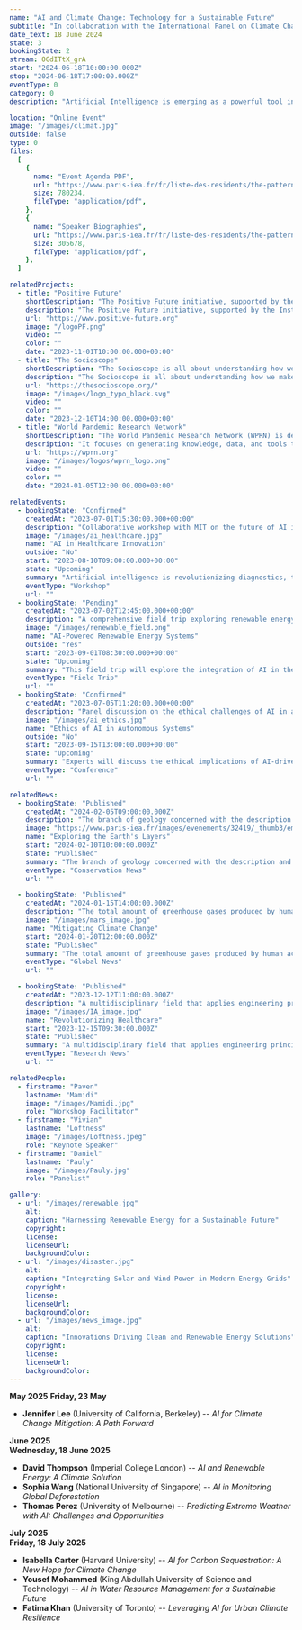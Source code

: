 ```yaml
---
name: "AI and Climate Change: Technology for a Sustainable Future"
subtitle: "In collaboration with the International Panel on Climate Change (IPCC) and the University of Oxford"
date_text: 18 June 2024
state: 3
bookingState: 2
stream: 0GdITtX_grA
start: "2024-06-18T10:00:00.000Z"
stop: "2024-06-18T17:00:00.000Z"
eventType: 0
category: 0
description: "Artificial Intelligence is emerging as a powerful tool in the fight against climate change. This event will explore how AI can help in reducing carbon emissions, predicting climate patterns, and developing sustainable solutions for the future. Key speakers include Dr. Emma Davis, a climate scientist and AI researcher at the University of Oxford, and Dr. Carlos Gutierrez, a member of the International Panel on Climate Change (IPCC). Moderated by Prof. Elena Rossi, Director of the Environmental Research Lab at MIT."

location: "Online Event"
image: "/images/climat.jpg"
outside: false
type: 0
files:
  [
    {
      name: "Event Agenda PDF",
      url: "https://www.paris-iea.fr/fr/liste-des-residents/the-pattern-theory-of-compassion",
      size: 780234,
      fileType: "application/pdf",
    },
    {
      name: "Speaker Biographies",
      url: "https://www.paris-iea.fr/fr/liste-des-residents/the-pattern-theory-of-compassion",
      size: 305678,
      fileType: "application/pdf",
    },
  ]

relatedProjects:
  - title: "Positive Future"
    shortDescription: "The Positive Future initiative, supported by the Institut d'études avancées de Paris and the Fondation 2100"
    description: "The Positive Future initiative, supported by the Institut d'études avancées de Paris and the Fondation 2100, aims to make foresight work widely known"
    url: "https://www.positive-future.org"
    image: "/logoPF.png"
    video: ""
    color: ""
    date: "2023-11-01T10:00:00.000+00:00"
  - title: "The Socioscope"
    shortDescription: "The Socioscope is all about understanding how we make our world more sustainable, especially when it comes to food"
    description: "The Socioscope is all about understanding how we make our world more sustainable, especially when it comes to food"
    url: "https://thesocioscope.org/"
    image: "/images/logo_typo_black.svg"
    video: ""
    color: ""
    date: "2023-12-10T14:00:00.000+00:00"
  - title: "World Pandemic Research Network"
    shortDescription: "The World Pandemic Research Network (WPRN) is dedicated to facilitating international collaboration in pandemic research"
    description: "It focuses on generating knowledge, data, and tools that can be shared across nations to better understand and combat pandemics. Through partnerships with institutions like the Institut d'Études Avancées de Paris (Paris IAS), WPRN brings together leading experts to address the complex challenges posed by global health crises"
    url: "https://wprn.org"
    image: "/images/logos/wprn_logo.png"
    video: ""
    color: ""
    date: "2024-01-05T12:00:00.000+00:00"

relatedEvents:
  - bookingState: "Confirmed"
    createdAt: "2023-07-01T15:30:00.000+00:00"
    description: "Collaborative workshop with MIT on the future of AI in healthcare"
    image: "/images/ai_healthcare.jpg"
    name: "AI in Healthcare Innovation"
    outside: "No"
    start: "2023-08-10T09:00:00.000+00:00"
    state: "Upcoming"
    summary: "Artificial intelligence is revolutionizing diagnostics, treatment plans, and patient care in modern healthcare systems"
    eventType: "Workshop"
    url: ""
  - bookingState: "Pending"
    createdAt: "2023-07-02T12:45:00.000+00:00"
    description: "A comprehensive field trip exploring renewable energy projects using AI"
    image: "/images/renewable_field.png"
    name: "AI-Powered Renewable Energy Systems"
    outside: "Yes"
    start: "2023-09-01T08:30:00.000+00:00"
    state: "Upcoming"
    summary: "This field trip will explore the integration of AI in the optimization and scaling of renewable energy infrastructure"
    eventType: "Field Trip"
    url: ""
  - bookingState: "Confirmed"
    createdAt: "2023-07-05T11:20:00.000+00:00"
    description: "Panel discussion on the ethical challenges of AI in autonomous systems"
    image: "/images/ai_ethics.jpg"
    name: "Ethics of AI in Autonomous Systems"
    outside: "No"
    start: "2023-09-15T13:00:00.000+00:00"
    state: "Upcoming"
    summary: "Experts will discuss the ethical implications of AI-driven autonomy in areas like self-driving cars, drones, and robotics"
    eventType: "Conference"
    url: ""

relatedNews:
  - bookingState: "Published"
    createdAt: "2024-02-05T09:00:00.000Z"
    description: "The branch of geology concerned with the description and classification of rocks."
    image: "https://www.paris-iea.fr/images/evenements/32419/_thumb3/emily-morter-8xaa0f9yqne-unsplash.jpg"
    name: "Exploring the Earth's Layers"
    start: "2024-02-10T10:00:00.000Z"
    state: "Published"
    summary: "The branch of geology concerned with the description and classification of rocks."
    eventType: "Conservation News"
    url: ""

  - bookingState: "Published"
    createdAt: "2024-01-15T14:00:00.000Z"
    description: "The total amount of greenhouse gases produced by human activities, measured in carbon dioxide equivalents"
    image: "/images/mars_image.jpg"
    name: "Mitigating Climate Change"
    start: "2024-01-20T12:00:00.000Z"
    state: "Published"
    summary: "The total amount of greenhouse gases produced by human activities, measured in carbon dioxide equivalents"
    eventType: "Global News"
    url: ""

  - bookingState: "Published"
    createdAt: "2023-12-12T11:00:00.000Z"
    description: "A multidisciplinary field that applies engineering principles to medicine and biology for healthcare purposes"
    image: "/images/IA_image.jpg"
    name: "Revolutionizing Healthcare"
    start: "2023-12-15T09:30:00.000Z"
    state: "Published"
    summary: "A multidisciplinary field that applies engineering principles to medicine and biology for healthcare purposes"
    eventType: "Research News"
    url: ""

relatedPeople:
  - firstname: "Paven"
    lastname: "Mamidi"
    image: "/images/Mamidi.jpg"
    role: "Workshop Facilitator"
  - firstname: "Vivian"
    lastname: "Loftness"
    image: "/images/Loftness.jpeg"
    role: "Keynote Speaker"
  - firstname: "Daniel"
    lastname: "Pauly"
    image: "/images/Pauly.jpg"
    role: "Panelist"

gallery:
  - url: "/images/renewable.jpg"
    alt:
    caption: "Harnessing Renewable Energy for a Sustainable Future"
    copyright:
    license:
    licenseUrl:
    backgroundColor:
  - url: "/images/disaster.jpg"
    alt:
    caption: "Integrating Solar and Wind Power in Modern Energy Grids"
    copyright:
    license:
    licenseUrl:
    backgroundColor:
  - url: "/images/news_image.jpg"
    alt:
    caption: "Innovations Driving Clean and Renewable Energy Solutions"
    copyright:
    license:
    licenseUrl:
    backgroundColor:
---
```


**May 2025**
**Friday, 23 May**

- **Jennifer Lee** (University of California, Berkeley) -- _AI for Climate Change Mitigation: A Path Forward_

**June 2025**  
**Wednesday, 18 June 2025**

- **David Thompson** (Imperial College London) -- _AI and Renewable Energy: A Climate Solution_
- **Sophia Wang** (National University of Singapore) -- _AI in Monitoring Global Deforestation_
- **Thomas Perez** (University of Melbourne) -- _Predicting Extreme Weather with AI: Challenges and Opportunities_

**July 2025**  
**Friday, 18 July 2025**

- **Isabella Carter** (Harvard University) -- _AI for Carbon Sequestration: A New Hope for Climate Change_
- **Yousef Mohammed** (King Abdullah University of Science and Technology) -- _AI in Water Resource Management for a Sustainable Future_
- **Fatima Khan** (University of Toronto) -- _Leveraging AI for Urban Climate Resilience_
